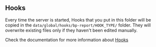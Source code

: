 ## Hooks

Every time the server is started, Hooks that you put in this folder will be copied in the `data/global/hooks/bp-report/HOOK_TYPE/` folder.
They will overwrite existing files only if they haven't been edited manually.

Check the documentation for more information about [Hooks](https://botpress.com/docs/building-chatbots/developers/hooks)
